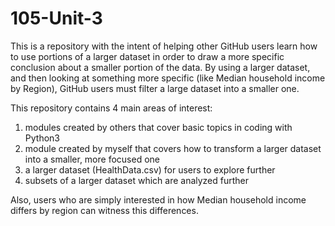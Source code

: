# 105-Unit-3

This is a repository with the intent of helping other GitHub users learn how to use portions of a larger dataset in order to draw a more specific conclusion about a smaller portion of the data. By using a larger dataset, and then looking at something more specific (like Median household income by Region), GitHub users must filter a large dataset into a smaller one. 

This repository contains 4 main areas of interest:
1. modules created by others that cover basic topics in coding with Python3
2. module created by myself that covers how to transform a larger dataset into a smaller, more focused one
3. a larger dataset (HealthData.csv) for users to explore further
4. subsets of a larger dataset which are analyzed further

Also, users who are simply interested in how Median household income differs by region can witness this differences.
